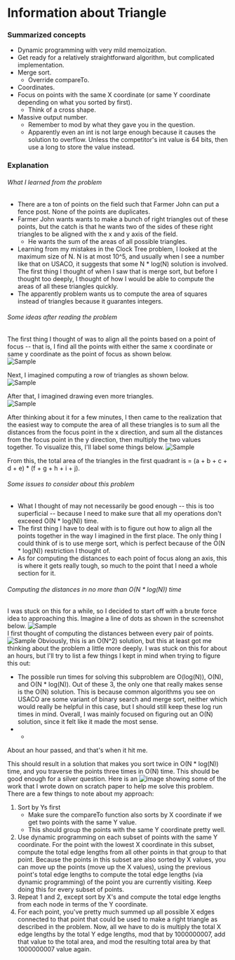 # Information about Triangle
### Summarized concepts
  - Dynamic programming with very mild memoization.
  - Get ready for a relatively straightforward algorithm, but complicated implementation.
  - Merge sort.
    - Override compareTo.
  - Coordinates.
  - Focus on points with the same X coordinate (or same Y coordinate depending on what you sorted by first).
    - Think of a cross shape.
  - Massive output number.
    - Remember to mod by what they gave you in the question.
    - Apparently even an int is not large enough because it causes the solution to overflow. Unless the competitor's int value is 64 bits, then use a long to store the value instead.

### Explanation
###### What I learned from the problem
  - There are a ton of points on the field such that Farmer John can put a fence post. None of the points are duplicates.
  - Farmer John wants wants to make a bunch of right triangles out of these points, but the catch is that he wants two of the sides of these right triangles to be aligned with the x and y axis of the field.  
      - He wants the sum of the areas of all possible triangles.
  - Learning from my mistakes in the Clock Tree problem, I looked at the maximum size of N. N is at most 10^5, and usually when I see a number like that on USACO, it suggests that some N * log(N) solution is involved. The first thing I thought of when I saw that is merge sort, but before I thought too deeply, I thought of how I would be able to compute the areas of all these triangles quickly. 
  - The apparently problem wants us to compute the area of squares instead of triangles because it guarantes integers.  

###### Some ideas after reading the problem
The first thing I thought of was to align all the points based on a point of focus -- that is, I find all the points with either the same x coordinate or same y coordinate as the point of focus as shown below.  
![Sample](https://github.com/TurtleCamera/USACO-TurtleCamera/blob/main/CSE%20199%20Workspace/images/Triangle_2.png)

Next, I imagined computing a row of triangles as shown below.  
![Sample](https://github.com/TurtleCamera/USACO-TurtleCamera/blob/main/CSE%20199%20Workspace/images/Triangle_3.png)

After that, I imagined drawing even more triangles.  
![Sample](https://github.com/TurtleCamera/USACO-TurtleCamera/blob/main/CSE%20199%20Workspace/images/Triangle_4.png)

After thinking about it for a few minutes, I then came to the realization that the easiest way to compute the area of all these triangles is to sum all the distances from the focus point in the x direction, and sum all the distances from the focus point in the y direction, then multiply the two values together. To visualize this, I'll label some things below.
![Sample](https://github.com/TurtleCamera/USACO-TurtleCamera/blob/main/CSE%20199%20Workspace/images/Triangle_6.png)

From this, the total area of the triangles in the first quadrant is = (a + b + c + d + e) * (f + g + h + i + j).  

###### Some issues to consider about this problem
  - What I thought of may not necessarily be good enough -- this is too superficial -- because I need to make sure that all my operations don't exceeed O(N * log(N)) time.
  - The first thing I have to deal with is to figure out how to align all the points together in the way I imagined in the first place. The only thing I could think of is to use merge sort, which is perfect because of the O(N * log(N)) restriction I thought of.
  - As for computing the distances to each point of focus along an axis, this is where it gets really tough, so much to the point that I need a whole section for it.

###### Computing the distances in no more than O(N * log(N)) time
I was stuck on this for a while, so I decided to start off with a brute force idea to approaching this. Imagine a line of dots as shown in the screenshot below.
![Sample](https://github.com/TurtleCamera/USACO-TurtleCamera/blob/main/CSE%20199%20Workspace/images/Triangle_7.png)  
I first thought of computing the distances between every pair of points.
![Sample](https://github.com/TurtleCamera/USACO-TurtleCamera/blob/main/CSE%20199%20Workspace/images/Triangle_8.png)
Obviously, this is an O(N^2) solution, but this at least got me thinking about the problem a little more deeply. I was stuck on this for about an hours, but I'll try to list a few things I kept in mind when trying to figure this out:  
  - The possible run times for solving this subproblem are O(log(N)), O(N), and O(N * log(N)). Out of these 3, the only one that really makes sense is the O(N) solution. This is because common algorithms you see on USACO are some variant of binary search and merge sort, neither which would really be helpful in this case, but I should still keep these log run times in mind. Overall, I was mainly focused on figuring out an O(N) solution, since it felt like it made the most sense.  
  - -
  
  
About an hour passed, and that's when it hit me.

This should result in a solution that makes you sort twice in O(N * log(N)) time, and you traverse the points three times in O(N) time. This should be good enough for a silver question. Here is an ![image](https://github.com/TurtleCamera/USACO-TurtleCamera/blob/main/CSE%20199%20Workspace/images/Triangle.jpg) showing some of the work that I wrote down on scratch paper to help me solve this problem.  
There are a few things to note about my approach:
1. Sort by Ys first
    - Make sure the compareTo function also sorts by X coordinate if we get two points with the same Y value.
    - This should group the points with the same Y coordinate pretty well.
2. Use dynamic programming on each subset of points with the same Y coordinate. For the point with the lowest X coordinate in this subset, compute the total edge lengths from all other points in that group to that point. Because the points in this subset are also sorted by X values, you can move up the points (move up the X values), using the previous point's total edge lengths to compute the total edge lengths (via dynamic programming) of the point you are currently visiting. Keep doing this for every subset of points.
3. Repeat 1 and 2, except sort by X's and compute the total edge lengths from each node in terms of the Y coordinate.
4. For each point, you've pretty much summed up all possible X edges connected to that point that could be used to make a right triangle as described in the problem. Now, all we have to do is multiply the total X edge lengths by the total Y edge lengths, mod that by 1000000007, add that value to the total area, and mod the resulting total area by that 1000000007 value again.
